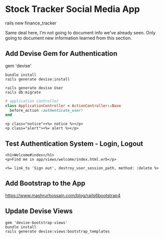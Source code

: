 # Stock Tracker Social Media App

rails new finance_tracker

Same deal here, I'm not going to document info we've already seen. Only going to document new information learned from this section.

## Add Devise Gem for Authentication
gem 'devise'

```cli
bundle install
rails generate devise:install

rails generate devise User
rails db:migrate

```

```ruby
# application controller
class ApplicationController < ActionController::Base
  before_action :authenticate_user!
end
```

```erb
<p class="notice"><%= notice %></p>
<p class="alert"><%= alert %></p>
```


## Test Authentication System - Login, Logout

```erb
<h1>Welcome#index</h1>
<p>Find me in app/views/welcome/index.html.erb</p>

<%= link_to 'Sign out', destroy_user_session_path, method: :delete %>
```


## Add Bootstrap to the App

https://www.mashrurhossain.com/blog/rails6bootstrap4


## Update Devise Views

```cli
gem 'devise-bootstrap-views'
bundle install
rails generate devise:views:bootstrap_templates
```
































